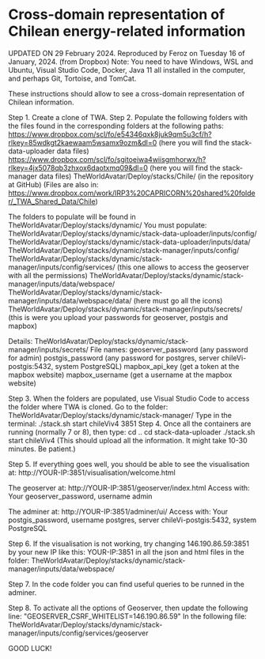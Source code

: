 # Cross-domain representation of Chilean energy-related information

UPDATED ON 29 February 2024. Reproduced by Feroz on Tuesday 16 of January, 2024. (from Dropbox)
Note: You need to have Windows, WSL and Ubuntu, Visual Studio Code, Docker, Java 11 all installed in the computer, 
and perhaps Git, Tortoise, and TomCat.

These instructions should allow to see a cross-domain representation of Chilean information.

Step 1. Create a clone of TWA.
Step 2. Populate the following folders with the files found in the corresponding folders at the following paths: 
https://www.dropbox.com/scl/fo/e54346qxk8juk9qm5u3cf/h?rlkey=85wdkgt2kaewaam5wsamx9ozm&dl=0 (here you will find the stack-data-uploader data files)
https://www.dropbox.com/scl/fo/sgitoeiwa4wiisgmhorwx/h?rlkey=4jx5078qb3zhxox6daotxmq09&dl=0 (here you will find the stack-manager data files)
TheWorldAvatar/Deploy/stacks/Chile/ (in the repository at GitHub)
(Files are also in: https://www.dropbox.com/work/IRP3%20CAPRICORN%20shared%20folder/_TWA_Shared_Data/Chile)

The folders to populate will be found in TheWorldAvatar/Deploy/stacks/dynamic/
You must populate:
TheWorldAvatar/Deploy/stacks/dynamic/stack-data-uploader/inputs/config/
TheWorldAvatar/Deploy/stacks/dynamic/stack-data-uploader/inputs/data/
TheWorldAvatar/Deploy/stacks/dynamic/stack-manager/inputs/config/
TheWorldAvatar/Deploy/stacks/dynamic/stack-manager/inputs/config/services/  (this one allows to access the geoserver with all the permissions)
TheWorldAvatar/Deploy/stacks/dynamic/stack-manager/inputs/data/webspace/
TheWorldAvatar/Deploy/stacks/dynamic/stack-manager/inputs/data/webspace/data/ (here must go all the icons)
TheWorldAvatar/Deploy/stacks/dynamic/stack-manager/inputs/secrets/   (this is were you upload your passwords for geoserver, postgis and mapbox)


Details:
TheWorldAvatar/Deploy/stacks/dynamic/stack-manager/inputs/secrets/ 
File names:
geoserver_password   (any password for admin)
postgis_password     (any password for postgres, server chileVi-postgis:5432, system PostgreSQL)
mapbox_api_key        (get a token at the mapbox website)
mapbox_username       (get a username at the mapbox website)


Step 3. When the folders are populated, use Visual Studio Code to access the folder where TWA is cloned.
Go to the folder: TheWorldAvatar/Deploy/stacks/dynamic/stack-manager/
Type in the terminal: ./stack.sh start chileViv4 3851
Step 4. Once all the containers are running (normally 7 or 8), then type:
cd ..
cd stack-data-uploader 
./stack.sh start chileViv4
(This should upload all the information. It might take 10-30 minutes. Be patient.)

Step 5. If everything goes well, you should be able to see the visualisation at:
http://YOUR-IP:3851/visualisation/welcome.html

The geoserver at: 
http://YOUR-IP:3851/geoserver/index.html
Access with: Your geoserver_password, username admin 

The adminer at:
http://YOUR-IP:3851/adminer/ui/
Access with: Your postgis_password, username postgres, server chileVi-postgis:5432, system PostgreSQL

Step 6. If the visualisation is not working, try changing 
146.190.86.59:3851 by your new IP like this: YOUR-IP:3851 
in all the json and html files in the folder:
TheWorldAvatar/Deploy/stacks/dynamic/stack-manager/inputs/data/webspace/

Step 7. In the code folder you can find useful queries to be runned in the adminer. 

Step 8. To activate all the options of Geoserver, then update the following line:
  "GEOSERVER_CSRF_WHITELIST=146.190.86.59"
In the following file:
TheWorldAvatar/Deploy/stacks/dynamic/stack-manager/inputs/config/services/geoserver

GOOD LUCK!





